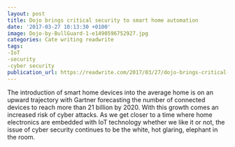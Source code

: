 ```yaml
---
layout: post
title: Dojo brings critical security to smart home automation
date: '2017-03-27 10:13:30 +0100'
image: Dojo-by-BullGuard-1-e1490596752927.jpg
categories: Cate writing readwrite
tags:
-IoT
-security
-cyber security
publication_url: https://readwrite.com/2017/03/27/dojo-brings-critical-security-to-smart-home-automation-dl4/
---
```

The introduction of smart home devices into the average home is on an upward trajectory with Gartner forecasting the number of connected devices to reach more than 21 billion by 2020. With this growth comes an increased risk of cyber attacks. As we get closer to a time where home electronics are embedded with IoT technology whether we like it or not, the issue of cyber security continues to be the white, hot glaring, elephant in the room.
